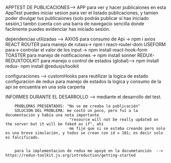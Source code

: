 APPTEST DE PUBLICACIONES-->  APP para ver y hacer publicaiones en esta AppTest puedes iniciar sesion para ver el listado publicaciones,   y                            tamien poder divulgar tus publicaiones (solo podrás publicar si has iniciado sesión,)
                             tambn cuenta con una barra de navegacio sencilla donde facilmente puedes evidenciar has iniciado sesión.


dependencias utilizadas --> AXIOS para consumo de Api -> npm i axios
                            REACT ROUTER para manejo de rutass-> npm i react-router-dom
                            USEFORM para-> controlar el valor de los input -> npm install react-hook-form
                            TOASTER para manejo de notificaciones -> npm install sonner 
                            REDUX- REDUXTOOLKIT para manejo o control de estados (global)--> npm install redux- npm install @reduxjs/toolkit


configuraciones --> customHooks para reutilizar la logica de estado
                    configuracion de redux para manejo de estados
                    la logica y consumo de la api se encuentra en una sola carperta 




INFORMES DURANTE EL DESARROLLO --> mediante el desarrollo del test.

        PROBLEMAS PRESENTADOS: "No se me creaba la publicación"
        SOLUCION DEL PROBLEMA: me costó un poco, pero fuí a la documentación y había una nota importante
                                "resource will not be really updated on the server but it will be faked as if", ahí 
                                me fijé que si se estaba creando pero solo es una breve simulación, y todos se crean con id = 101; es decir solo es falcificado.


        para la implementacion de redux me apoyé en la documetanción  --> https://redux-toolkit.js.org/introduction/getting-started

